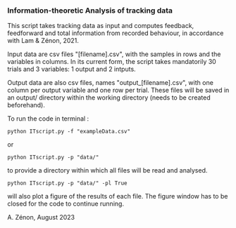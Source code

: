 ﻿### Information-theoretic Analysis of tracking data
This script takes tracking data as input and computes feedback, feedforward and total information from recorded behaviour, in accordance with Lam & Zénon, 2021. 

Input data are csv files "[filename].csv", with the samples in rows and the variables in columns. In its current form, the script takes mandatorily 30 trials and 3 variables: 1 output and 2 intputs. 

Output data are also csv files, names "output_[filename].csv", with one column per output variable and one row per trial. These files will be saved in an output/ directory within the working directory (needs to be created beforehand).

To run the code in terminal :
```
python ITscript.py -f "exampleData.csv"
```
or 
```
python ITscript.py -p "data/"
```
to provide a directory within which all files will be read and analysed. 

```
python ITscript.py -p "data/" -pl True
```
will also plot a figure of the results of each file. The figure window has to be closed for the code to continue running.

A. Zénon, August 2023